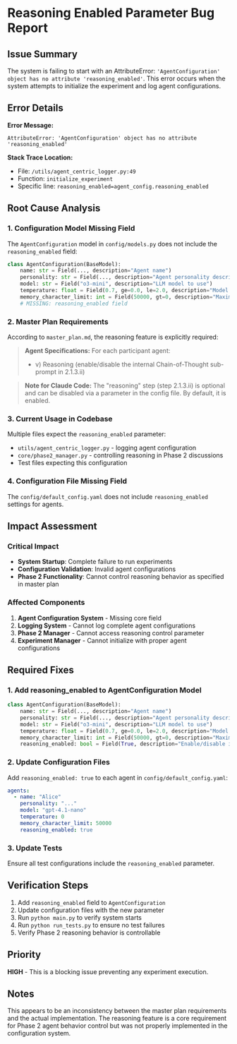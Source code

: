 # Reasoning Enabled Parameter Bug Report

## Issue Summary

The system is failing to start with an AttributeError: `'AgentConfiguration' object has no attribute 'reasoning_enabled'`. This error occurs when the system attempts to initialize the experiment and log agent configurations.

## Error Details

**Error Message:**
```
AttributeError: 'AgentConfiguration' object has no attribute 'reasoning_enabled'
```

**Stack Trace Location:**
- File: `/utils/agent_centric_logger.py:49`
- Function: `initialize_experiment`
- Specific line: `reasoning_enabled=agent_config.reasoning_enabled`

## Root Cause Analysis

### 1. Configuration Model Missing Field
The `AgentConfiguration` model in `config/models.py` does not include the `reasoning_enabled` field:

```python
class AgentConfiguration(BaseModel):
    name: str = Field(..., description="Agent name")
    personality: str = Field(..., description="Agent personality description")
    model: str = Field("o3-mini", description="LLM model to use")
    temperature: float = Field(0.7, ge=0.0, le=2.0, description="Model temperature")
    memory_character_limit: int = Field(50000, gt=0, description="Maximum memory length in characters")
    # MISSING: reasoning_enabled field
```

### 2. Master Plan Requirements
According to `master_plan.md`, the reasoning feature is explicitly required:

> **Agent Specifications:** For each participant agent:
> - v) Reasoning (enable/disable the internal Chain-of-Thought sub-prompt in 2.1.3.ii)

> **Note for Claude Code:** The "reasoning" step (step 2.1.3.ii) is optional and can be disabled via a parameter in the config file. By default, it is enabled.

### 3. Current Usage in Codebase
Multiple files expect the `reasoning_enabled` parameter:
- `utils/agent_centric_logger.py` - logging agent configuration
- `core/phase2_manager.py` - controlling reasoning in Phase 2 discussions
- Test files expecting this configuration

### 4. Configuration File Missing Field
The `config/default_config.yaml` does not include `reasoning_enabled` settings for agents.

## Impact Assessment

### Critical Impact
- **System Startup**: Complete failure to run experiments
- **Configuration Validation**: Invalid agent configurations
- **Phase 2 Functionality**: Cannot control reasoning behavior as specified in master plan

### Affected Components
1. **Agent Configuration System** - Missing core field
2. **Logging System** - Cannot log complete agent configurations
3. **Phase 2 Manager** - Cannot access reasoning control parameter
4. **Experiment Manager** - Cannot initialize with proper agent configurations

## Required Fixes

### 1. Add reasoning_enabled to AgentConfiguration Model
```python
class AgentConfiguration(BaseModel):
    name: str = Field(..., description="Agent name")
    personality: str = Field(..., description="Agent personality description")
    model: str = Field("o3-mini", description="LLM model to use")
    temperature: float = Field(0.7, ge=0.0, le=2.0, description="Model temperature")
    memory_character_limit: int = Field(50000, gt=0, description="Maximum memory length in characters")
    reasoning_enabled: bool = Field(True, description="Enable/disable internal reasoning in Phase 2")
```

### 2. Update Configuration Files
Add `reasoning_enabled: true` to each agent in `config/default_config.yaml`:
```yaml
agents:
  - name: "Alice"
    personality: "..."
    model: "gpt-4.1-nano"
    temperature: 0
    memory_character_limit: 50000
    reasoning_enabled: true
```

### 3. Update Tests
Ensure all test configurations include the `reasoning_enabled` parameter.

## Verification Steps

1. Add `reasoning_enabled` field to `AgentConfiguration`
2. Update configuration files with the new parameter
3. Run `python main.py` to verify system starts
4. Run `python run_tests.py` to ensure no test failures
5. Verify Phase 2 reasoning behavior is controllable

## Priority

**HIGH** - This is a blocking issue preventing any experiment execution.

## Notes

This appears to be an inconsistency between the master plan requirements and the actual implementation. The reasoning feature is a core requirement for Phase 2 agent behavior control but was not properly implemented in the configuration system.